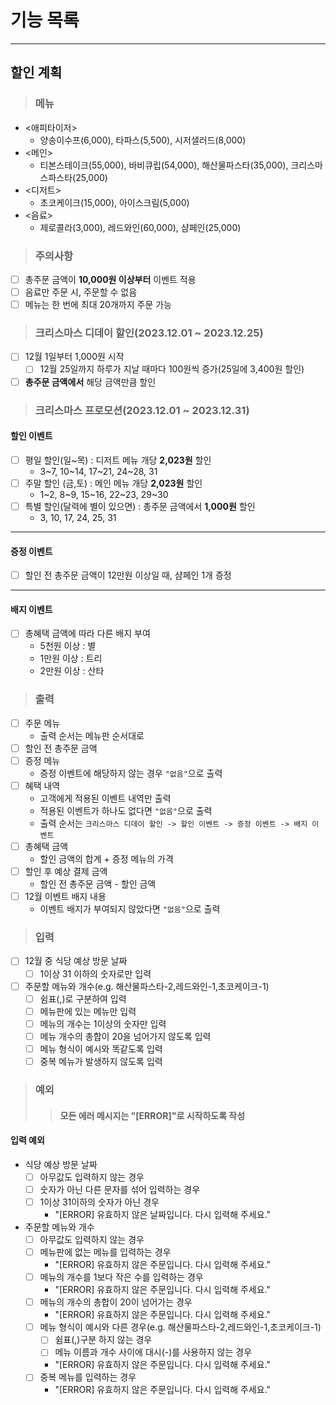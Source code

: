 # 기능 목록

---

## 할인 계획

> ### 메뉴
- <애피타이저>
    - 양송이수프(6,000), 타파스(5,500), 시저샐러드(8,000)
- <메인>
    - 티본스테이크(55,000), 바비큐립(54,000), 해산물파스타(35,000), 크리스마스파스타(25,000)
- <디저트>
    - 초코케이크(15,000), 아이스크림(5,000)
- <음료>
    - 제로콜라(3,000), 레드와인(60,000), 샴페인(25,000)

> ### 주의사항
- [ ] 총주문 금액이 **10,000원 이상부터** 이벤트 적용
- [ ] 음료만 주문 시, 주문할 수 없음
- [ ] 메뉴는 한 번에 최대 20개까지 주문 가능

> ### 크리스마스 디데이 할인(2023.12.01 ~ 2023.12.25)
- [ ] 12월 1일부터 1,000원 시작
    - [ ] 12월 25일까지 하루가 지날 때마다 100원씩 증가(25일에 3,400원 할인)
- [ ] **총주문 금액에서** 해당 금액만큼 할인

> ### 크리스마스 프로모션(2023.12.01 ~ 2023.12.31)

#### 할인 이벤트
- [ ] 평일 할인(일~목) : 디저트 메뉴 개당 **2,023원** 할인
    - 3~7, 10~14, 17~21, 24~28, 31
- [ ] 주말 할인 (금,토) : 메인 메뉴 개당 **2,023원** 할인
    - 1~2, 8~9, 15~16, 22~23, 29~30
- [ ] 특별 할인(달력에 별이 있으면) : 총주문 금액에서 **1,000원** 할인
    - 3, 10, 17, 24, 25, 31
---
#### 증정 이벤트
- [ ] 할인 전 총주문 금액이 12만원 이상일 때, 샴페인 1개 증정
---
#### 배지 이벤트
- [ ] 총혜택 금액에 따라 다른 배지 부여
    - 5천원 이상 : 별
    - 1만원 이상 : 트리
    - 2만원 이상 : 산타

> ### 출력
- [ ] 주문 메뉴
    - 출력 순서는 메뉴판 순서대로
- [ ] 할인 전 총주문 금액
- [ ] 증정 메뉴
    - 증정 이벤트에 해당하지 않는 경우 `"없음"`으로 출력
- [ ] 혜택 내역
    - 고객에게 적용된 이벤트 내역만 출력
    - 적용된 이벤트가 하나도 없다면 `"없음"`으로 출력
    - 출력 순서는 `크리스마스 디데이 할인 -> 할인 이벤트 -> 증정 이벤트 -> 배지 이벤트`
- [ ] 총혜택 금액
    - 할인 금액의 합계 + 증정 메뉴의 가격
- [ ] 할인 후 예상 결제 금액
    - 할인 전 총주문 금액 - 할인 금액
- [ ] 12월 이벤트 배지 내용
    - 이벤트 배지가 부여되지 않았다면 `"없음"`으로 출력

> ### 입력
- [ ] 12월 중 식당 예상 방문 날짜
    - [ ] 1이상 31 이하의 숫자로만 입력
- [ ] 주문할 메뉴와 개수(e.g. 해산물파스타-2,레드와인-1,초코케이크-1)
    - [ ] 쉼표(,)로 구분하여 입력
    - [ ] 메뉴판에 있는 메뉴만 입력
    - [ ] 메뉴의 개수는 1이상의 숫자만 입력
    - [ ] 메뉴 개수의 총합이 20을 넘어가지 않도록 입력
    - [ ] 메뉴 형식이 예시와 똑같도록 입력
    - [ ] 중복 메뉴가 발생하지 않도록 입력
> ### 예외
>   > #### **모든 에러 메시지는 "[ERROR]"로 시작하도록 작성**
#### 입력 예외
- 식당 예상 방문 날짜
    - [ ] 아무값도 입력하지 않는 경우
    - [ ] 숫자가 아닌 다른 문자를 섞어 입력하는 경우
    - [ ] 1이상 31이하의 숫자가 아닌 경우
        -  "[ERROR] 유효하지 않은 날짜입니다. 다시 입력해 주세요."
- 주문할 메뉴와 개수
    - [ ] 아무값도 입력하지 않는 경우
    - [ ] 메뉴판에 없는 메뉴를 입력하는 경우
        - "[ERROR] 유효하지 않은 주문입니다. 다시 입력해 주세요."
    - [ ] 메뉴의 개수를 1보다 작은 수를 입력하는 경우
        - "[ERROR] 유효하지 않은 주문입니다. 다시 입력해 주세요."
    - [ ] 메뉴의 개수의 총합이 20이 넘어가는 경우
        - "[ERROR] 유효하지 않은 주문입니다. 다시 입력해 주세요."
    - [ ] 메뉴 형식이 예시와 다른 경우(e.g. 해산물파스타-2,레드와인-1,초코케이크-1)
        - [ ] 쉼표(,)구분 하지 않는 경우
        - [ ] 메뉴 이름과 개수 사이에 대시(-)를 사용하지 않는 경우
        - "[ERROR] 유효하지 않은 주문입니다. 다시 입력해 주세요."
    - [ ] 중복 메뉴를 입력하는 경우
        - "[ERROR] 유효하지 않은 주문입니다. 다시 입력해 주세요."
